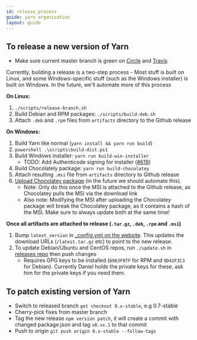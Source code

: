 ```yaml
---
id: release_process
guide: yarn_organization
layout: guide
---
```


## To release a new version of Yarn <a class="toc" id="toc-to-release-a-new-version-of-yarn" href="#toc-to-release-a-new-version-of-yarn"></a>

* Make sure current master branch is green on [Circle](https://circleci.com/gh/yarnpkg/yarn) and [Travis](https://travis-ci.com/yarnpkg/yarn/builds)

Currently, building a release is a two-step process - Most stuff is built on Linux, and some Windows-specific stuff (such as the Windows installer) is built on Windows. In the future, we'll automate more of this process

**On Linux:**

1. `./scripts/release-branch.sh`
2. Build Debian and RPM packages: `./scripts/build-deb.sh`
3. Attach `.deb` and `.rpm` files from `artifacts` directory to the Github release

**On Windows:**

1. Build Yarn like normal (`yarn install && yarn run build`)
2. `powershell .\scripts\build-dist.ps1`
3. Build Windows installer: `yarn run build-win-installer`
    * TODO: Add Authenticode signing for installer ([#619](https://github.com/yarnpkg/yarn/issues/619))
4. Build Chocolately package: `yarn run build-chocolatey`
5. Attach resulting `.msi` file from `artifacts` directory to Github release
6. [Upload Chocolatey package](https://chocolatey.org/packages/upload) (in the future we should automate this).
    * Note: Only do this once the MSI is attached to the Github release, as Chocolatey pulls the MSI via the download link
    * Also note: Modifying the MSI after uploading the Chocolatey package will break the Chocolatey package, as it contains a hash of the MSI. Make sure to always update both at the same time!

**Once all artifacts are attached to release (`.tar.gz`, `.deb`, `.rpm` and `.msi`)**

1. Bump `latest_version` in [_config.yml on the website](https://github.com/yarnpkg/website/blob/master/_config.yml#L9). This updates the download URLs (`/latest.tar.gz` etc) to point to the new release.
2. To update Debian/Ubuntu and CentOS repos, run `./update.sh` in [releases repo](https://github.com/yarnpkg/releases) then push changes
    * Requires GPG keys to be installed (`6963F07F` for RPM and `9D41F3C3` for Debian). Currently Daniel holds the private keys for these, ask him for the private keys if you need them.

## To patch existing version of Yarn <a class="toc" id="toc-to-patch-existing-version-of-yarn" href="#toc-to-patch-existing-version-of-yarn"></a>

- Switch to released branch `get checkout 0.x-stable`, e.g 0.7-stable
- Cherry-pick fixes from master branch
- Tag the new release `npm version patch`, it will create a commit with changed
  package.json and tag `v0.xx.1` to that commit
- Push to origin `git push origin 0.x-stable --follow-tags`
